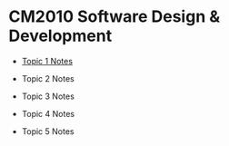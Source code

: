 # CM2010 Software Design & Development

- [Topic 1 Notes](./Topic%201/README.html)
 
- Topic 2 Notes

- Topic 3 Notes

- Topic 4 Notes

- Topic 5 Notes

